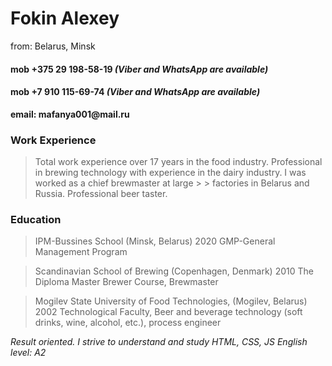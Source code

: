 # Fokin Alexey
from: Belarus, Minsk

#### mob +375 29 198-58-19  *(Viber and WhatsApp are available)*
#### mob +7 910 115-69-74  *(Viber and WhatsApp are available)*
__email: mafanya001@mail.ru__

### Work Experience
> Total work experience over 17 years in the food industry. Professional in brewing technology with experience in the dairy industry. I was worked as a chief brewmaster at large > > factories in Belarus and Russia. Professional beer taster.

### Education
> IPM-Bussines School (Minsk, Belarus) 2020
> GMP-General Management Program

> Scandinavian School of Brewing (Copenhagen, Denmark) 2010
> The Diploma Master Brewer Course, Brewmaster

> Mogilev State University of Food Technologies, (Mogilev, Belarus) 2002
> Technological Faculty, Beer and beverage technology (soft drinks, wine, alcohol, etc.), process engineer

_Result oriented. I strive to understand and study HTML, CSS, JS English level: A2_
